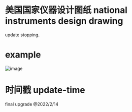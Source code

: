 # 美国国家仪器设计图纸 national instruments design drawing 
update stopping.
# example
![image](https://github.com/xinnie-the-pooh/dsn-ni/assets/62879756/6f59b177-1551-41d1-bb76-634b6c03c5f2)
# 时间戳 update-time
final upgrade @2022/2/14

